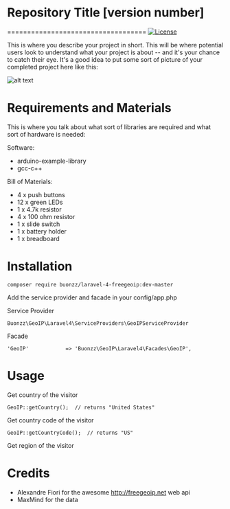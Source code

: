# Repository Title [version number]
===================================
[![License](https://poser.pugx.org/phpunit/phpunit/license)](https://packagist.org/packages/phpunit/phpunit)

This is where you describe your project in short. This will be where potential users look to understand what your project is about -- and it's your chance to catch their eye. It's a good idea to put some sort of picture of your completed project here like this: 

![alt text][logo]

[logo]: https://github.com/trevortomesh/OSHRepo/blob/master/src/img/img1.jpg "Logo Title Text 2"



Requirements and Materials
============

This is where you talk about what sort of libraries are required and what sort of hardware is needed:

Software:
* arduino-example-library
* gcc-c++

Bill of Materials:
* 4 x push buttons
* 12 x green LEDs
* 1 x 4.7k resistor
* 4 x 100 ohm resistor
* 1 x slide switch
* 1 x battery holder
* 1 x breadboard

Installation
============

    composer require buonzz/laravel-4-freegeoip:dev-master

Add the service provider and facade in your config/app.php

Service Provider

    Buonzz\GeoIP\Laravel4\ServiceProviders\GeoIPServiceProvider

Facade

    'GeoIP'            => 'Buonzz\GeoIP\Laravel4\Facades\GeoIP',


Usage
=====

Get country of the visitor

    GeoIP::getCountry();  // returns "United States"
    
Get country code of the visitor

    GeoIP::getCountryCode();  // returns "US"

Get region of the visitor


Credits
=======

* Alexandre Fiori for the awesome http://freegeoip.net web api
* MaxMind for the data
